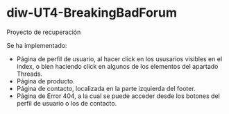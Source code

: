 # diw-UT4-BreakingBadForum

Proyecto de recuperación

Se ha implementado:

- Página de perfil de usuario, al hacer click en los ususarios visibles en el index, o bien haciendo click en algunos de los elementos del apartado Threads.
- Página de producto.
- Página de contacto, localizada en la parte izquierda del footer.
- Página de Error 404, a la cual se puede acceder desde los botones del perfil de usuario o los de contacto.
